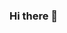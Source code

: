 ### Hi there 👋

<!--[![Anurag's github stats](https://github-readme-stats.vercel.app/api?username=huunguyencs&theme=dracula&show_icons=true)](https://github.com/anuraghazra/github-readme-stats)

[![Top Langs](https://github-readme-stats.vercel.app/api/top-langs/?username=huunguyencs&layout=compact)](https://github.com/anuraghazra/github-readme-stats)

<!--
**huunguyencs/huunguyencs** is a ✨ _special_ ✨ repository because its `README.md` (this file) appears on your GitHub profile.

Here are some ideas to get you started:
- 🔭 I’m currently working on ...
- 🌱 I’m currently learning Ho Chi Minh city University of Technology
- 👯 I’m looking to collaborate on ...
- 🤔 I’m looking for help with ...
- 💬 Ask me about ...
- 📫 How to reach me: ...
- 😄 Pronouns: ...
- ⚡ Fun fact: ...
-->

